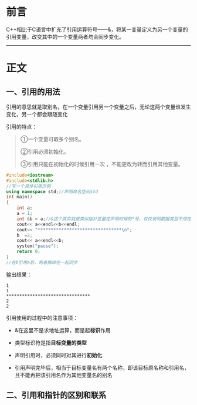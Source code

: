 # 前言

C++相比于C语言中扩充了引用运算符号——&，将某一变量定义为另一个变量的引用变量，改变其中的一个变量两者均会同步变化。



---------------------



# 正文

## 一、引用的用法

引用的意思就是取别名，在一个变量引用另一个变量之后，无论这两个变量谁发生变化，另一个都会跟随变化

引用的特点：

> ①一个变量可取多个别名。
>
> ②引用必须初始化。
>
> ③引用只能在初始化的时候引用一次 ，不能更改为转而引用其他变量。

```c++
#include<iostream>
#include<stdlib.h>
//写一个具体引用示例
using namespace std;//声明命名空间std
int main()
{
    int a;
    a = 1;
    int &b = a;//&这个其实就是类似指针变量在声明时候的*号，仅仅说明数据类型不用在意
    cout<< a<<endl<<b<<endl;
    cout<< "********************************\n";
    b  =2;
    cout<< a<<endl<<b;
    system("pause");
    return 0;
}
//在b引用a后，两者捆绑在一起同步
```

输出结果：

```
1
1
********************************
2
2
```

引用使用的过程中的注意事项：

- &在这里不是求地址运算，而是起**标识**作用

- 类型标识符是指**目标变量的类型**

- 声明引用时，必须同时对其进行**初始化**

- 引用声明完毕后，相当于目标变量名有两个名称，即该目标原名称和引用名，且不能再把该引用名作为其他变量名的别名

## 二、引用和指针的区别和联系

